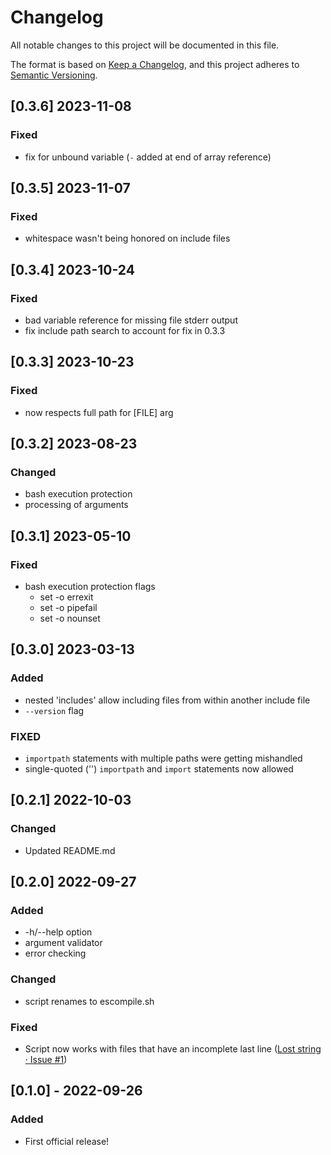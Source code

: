 # Changelog
All notable changes to this project will be documented in this file.

The format is based on [Keep a Changelog](https://keepachangelog.com/en/1.0.0/),
and this project adheres to [Semantic Versioning](https://semver.org/spec/v2.0.0.html).

## [0.3.6] 2023-11-08

### Fixed

- fix for unbound variable (`-` added at end of array reference)

## [0.3.5] 2023-11-07

### Fixed

- whitespace wasn't being honored on include files

## [0.3.4] 2023-10-24

### Fixed

- bad variable reference for missing file stderr output
- fix include path search to account for fix in 0.3.3

## [0.3.3] 2023-10-23

### Fixed

- now respects full path for [FILE] arg

## [0.3.2] 2023-08-23

### Changed

- bash execution protection
- processing of arguments

## [0.3.1] 2023-05-10

### Fixed

- bash execution protection flags
    - set -o errexit
    - set -o pipefail
    - set -o nounset

## [0.3.0] 2023-03-13

### Added

- nested 'includes' allow including files from within another include file
- `--version` flag

### FIXED

- `importpath` statements with multiple paths were getting mishandled
- single-quoted ('') `importpath` and `import` statements now allowed

## [0.2.1] 2022-10-03

### Changed

- Updated README.md

## [0.2.0] 2022-09-27

### Added

- -h/--help option
- argument validator
- error checking

### Changed

- script renames to escompile.sh

### Fixed

- Script now works with files that have an incomplete last line ([Lost string · Issue #1](https://github.com/joshbduncan/extendscript-compiler/issues/1))

## [0.1.0] - 2022-09-26

### Added

- First official release!
